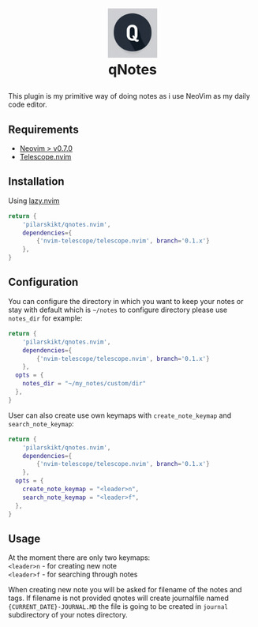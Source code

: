 # <p align="center"> <img src="logo.png" width="100" height="100"> </br> qNotes </p>

This plugin is my primitive way of doing notes as i use NeoVim as my daily code editor.

## Requirements
* [Neovim > v0.7.0](https://github.com/neovim/neovim/releases/tag/v0.7.0)
* [Telescope.nvim](https://github.com/nvim-telescope/telescope.nvim)

## Installation
Using [lazy.nvim](https://github.com/folke/lazy.nvim)

```lua
return {
    'pilarskikt/qnotes.nvim',
    dependencies={
        {'nvim-telescope/telescope.nvim', branch='0.1.x'}
    },
}
```

## Configuration
You can configure the directory in which you want to keep your notes or stay with default which is `~/notes`
to configure directory please use `notes_dir` for example:
```lua
return {
    'pilarskikt/qnotes.nvim',
    dependencies={
        {'nvim-telescope/telescope.nvim', branch='0.1.x'}
    },
  opts = {
    notes_dir = "~/my_notes/custom/dir"
  },
}
```
User can also create use own keymaps with `create_note_keymap` and `search_note_keymap`:
```lua
return {
    'pilarskikt/qnotes.nvim',
    dependencies={
        {'nvim-telescope/telescope.nvim', branch='0.1.x'}
    },
  opts = {
    create_note_keymap = "<leader>n",
    search_note_keymap = "<leader>f",
  },
}

```

## Usage
At the moment there are only two keymaps:\
`<leader>n` - for creating new note\
`<leader>f` - for searching through notes

When creating new note you will be asked for filename of the notes and tags. If filename is not provided qnotes will create journalfile named `{CURRENT_DATE}-JOURNAL.MD`
the file is going to be created in `journal` subdirectory of your notes directory.
